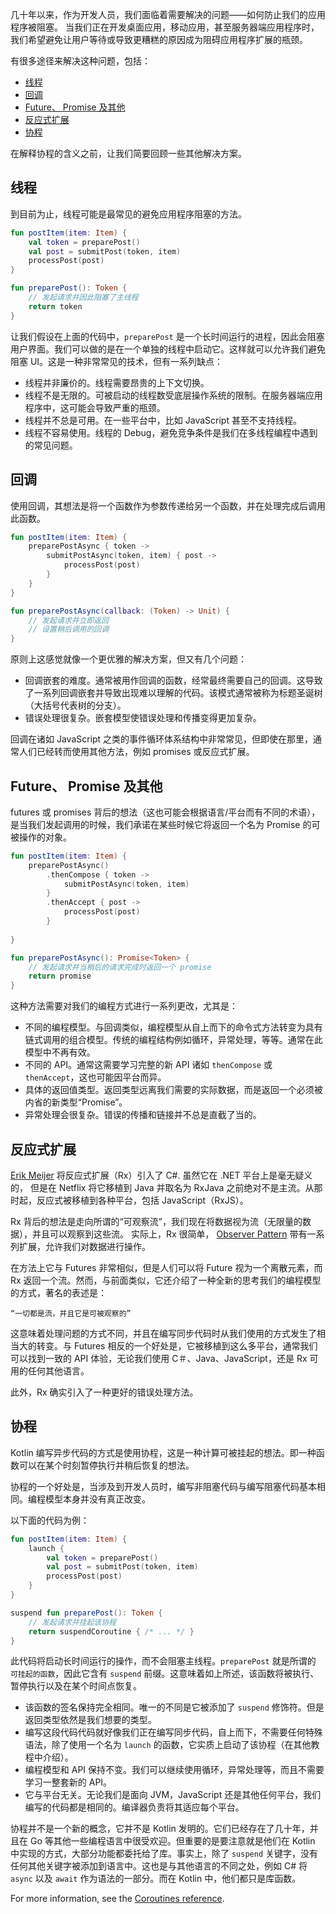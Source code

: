 [//]: # (title: 异步程序设计)

几十年以来，作为开发人员，我们面临着需要解决的问题——如何防止我们的应用程序被阻塞。
当我们正在开发桌面应用，移动应用，甚至服务器端应用程序时，我们希望避免让用户等待或导致更糟糕的原因<!--
-->成为阻碍应用程序扩展的瓶颈。

有很多途径来解决这种问题，包括：

* [线程](#线程)
* [回调](#回调)
* [Future、 Promise 及其他](#future-promise-及其他)
* [反应式扩展](#反应式扩展)
* [协程](#协程)

在解释协程的含义之前，让我们简要回顾一些其他解决方案。

## 线程

到目前为止，线程可能是最常见的避免应用程序阻塞的方法。

```kotlin
fun postItem(item: Item) {
    val token = preparePost()
    val post = submitPost(token, item)
    processPost(post)
}

fun preparePost(): Token {
    // 发起请求并因此阻塞了主线程
    return token
}
```

让我们假设在上面的代码中，`preparePost` 是一个长时间运行的进程，因此会阻塞用户界面。我们可以做的是在一个单独的线程中启动它。这样就可以<!--
-->允许我们避免阻塞 UI。这是一种非常常见的技术，但有一系列缺点：

* 线程并非廉价的。线程需要昂贵的上下文切换。
* 线程不是无限的。可被启动的线程数受底层操作系统的限制。在服务器端应用程序中，这可能会导致严重的瓶颈。
* 线程并不总是可用。在一些平台中，比如 JavaScript 甚至不支持线程。
* 线程不容易使用。线程的 Debug，避免竞争条件是我们在多线程编程中遇到的常见问题。

## 回调

使用回调，其想法是将一个函数作为参数传递给另一个函数，并在处理完成后调用此函数。

```kotlin
fun postItem(item: Item) {
    preparePostAsync { token -> 
        submitPostAsync(token, item) { post -> 
            processPost(post)
        }
    }
}

fun preparePostAsync(callback: (Token) -> Unit) {
    // 发起请求并立即返回
    // 设置稍后调用的回调
}
```

原则上这感觉就像一个更优雅的解决方案，但又有几个问题：

* 回调嵌套的难度。通常被用作回调的函数，经常最终需要自己的回调。这导致了一系列回调嵌套并<!--
-->导致出现难以理解的代码。该模式通常被称为标题圣诞树（大括号代表树的分支）。
* 错误处理很复杂。嵌套模型使错误处理和传播变得更加复杂。

回调在诸如 JavaScript 之类的事件循环体系结构中非常常见，但即使在那里，通常人们已经转而使用其他方法，例如 promises 或反应式扩展。

## Future、 Promise 及其他

futures 或 promises 背后的想法（这也可能会根据语言/平台而有不同的术语），是当我们发起调用的时候，我们承诺<!--
-->在某些时候它将返回一个名为 Promise 的可被操作的对象。

```kotlin
fun postItem(item: Item) {
    preparePostAsync() 
        .thenCompose { token -> 
            submitPostAsync(token, item)
        }
        .thenAccept { post -> 
            processPost(post)
        }
         
}

fun preparePostAsync(): Promise<Token> {
    // 发起请求并当稍后的请求完成时返回一个 promise
    return promise 
}
```

这种方法需要对我们的编程方式进行一系列更改，尤其是：

* 不同的编程模型。与回调类似，编程模型从自上而下的命令式方法转变为具有链式调用的组合模型。传统的编程结构<!--
-->例如循环，异常处理，等等。通常在此模型中不再有效。
* 不同的 API。通常这需要学习完整的新 API 诸如 `thenCompose` 或 `thenAccept`，这也可能因平台而异。
* 具体的返回值类型。返回类型远离我们需要的实际数据，而是返回一个必须被内省的新类型“Promise”。
* 异常处理会很复杂。错误的传播和链接并不总是直截了当的。

## 反应式扩展

[Erik Meijer](https://en.wikipedia.org/wiki/Erik_Meijer_(computer_scientist)) 将反应式扩展（Rx）引入了 C#. 虽然它在 .NET 平台上是毫无疑义的，
但是在 Netflix 将它移植到 Java 并取名为 RxJava 之前绝对不是主流。从那时起，反应式被移植到各种平台，包括 JavaScript（RxJS）。

Rx 背后的想法是走向所谓的“可观察流”，我们现在将数据视为流（无限量的数据），并且可以观察到这些流。 实际上，Rx 很简单，
[Observer Pattern](https://en.wikipedia.org/wiki/Observer_pattern) 带有一系列扩展，允许我们对数据进行操作。

在方法上它与 Futures 非常相似，但是人们可以将 Future 视为一个离散元素，而 Rx 返回一个流。然而，与前面类似，它还介绍了<!--
-->一种全新的思考我们的编程模型的方式，著名的表述是：

    “一切都是流，并且它是可被观察的”
    
这意味着处理问题的方式不同，并且在编写同步代码时从我们使用的方式发生了相当大的转变。与 Futures 相反的一个好处是，它被移植到<!--
-->这么多平台，通常我们可以找到一致的 API 体验，无论我们使用 C＃、Java、JavaScript，还是 Rx 可用的任何其他语言。

此外，Rx 确实引入了一种更好的错误处理方法。

## 协程

Kotlin 编写异步代码的方式是使用协程，这是一种计算可被挂起的想法。即一种函数可以在某个时刻暂停执行并稍后恢复的想法。

协程的一个好处是，当涉及到开发人员时，编写非阻塞代码与编写阻塞代码基本相同。编程模型<!--
-->本身并没有真正改变。

以下面的代码为例：

```kotlin
fun postItem(item: Item) {
    launch {
        val token = preparePost()
        val post = submitPost(token, item)
        processPost(post)
    }
}

suspend fun preparePost(): Token {
    // 发起请求并挂起该协程
    return suspendCoroutine { /* ... */ } 
}
```

此代码将启动长时间运行的操作，而不会阻塞主线程。`preparePost` 就是所谓的 
`可挂起的函数`，因此它含有 `suspend` 前缀。这意味着如上所述，该函数将被<!-- 
-->执行、暂停执行以及在某个时间点恢复。 

* 该函数的签名保持完全相同。唯一的不同是它被添加了 `suspend` 修饰符。但是返回类型依然是我们想要的<!--
-->类型。
* 编写这段代码代码就好像我们正在编写同步代码，自上而下，不需要任何特殊语法，除了使用一个名为 `launch` 的函数，它实质上启动了<!--
-->该协程（在其他教程中介绍）。
* 编程模型和 API 保持不变。我们可以继续使用循环，异常处理等，而且不需要学习一整套新的 API。
* 它与平台无关。无论我们是面向 JVM，JavaScript 还是其他任何平台，我们编写的代码都是相同的。编译器负责将其适应每个平台。

协程并不是一个新的概念，它并不是 Kotlin 发明的。它们已经存在了几十年，并且在 Go 等其他一些编程语言中很受欢迎。但重要的是要注意<!--
-->就是他们在 Kotlin 中实现的方式，大部分功能都委托给了库。事实上，除了 `suspend` 关键字，没有任何其他关键字被添加到语言中。这也是与其他<!--
-->语言的不同之处，例如 C# 将 `async` 以及 `await` 作为语法的一部分。而在 Kotlin 中，他们都只是库函数。

For more information, see the [Coroutines reference](coroutines-overview.md).
